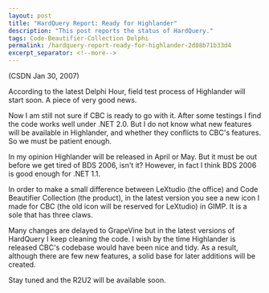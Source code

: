 ```yaml
---
layout: post
title: "HardQuery Report: Ready for Highlander"
description: "This post reports the status of HardQuery."
tags: Code-Beautifier-Collection Delphi
permalink: /hardquery-report-ready-for-highlander-2d08b71b33d4
excerpt_separator: <!--more-->
---
```

(CSDN Jan 30, 2007)

According to the latest Delphi Hour, field test process of Highlander will start soon. A piece of very good news.
<!--more-->

Now I am still not sure if CBC is ready to go with it. After some testings I find the code works well under .NET 2.0. But I do not know what new features will be available in Highlander, and whether they conflicts to CBC's features. So we must be patient enough.

In my opinion Highlander will be released in April or May. But it must be out before we get tired of BDS 2006, isn't it? However, in fact I think BDS 2006 is good enough for .NET 1.1.

In order to make a small difference between LeXtudio (the office) and Code Beautifier Collection (the product), in the latest version you see a new icon I made for CBC (the old icon will be reserved for LeXtudio) in GIMP. It is a sole that has three claws.

Many changes are delayed to GrapeVine but in the latest versions of HardQuery I keep cleaning the code. I wish by the time Highlander is released CBC's codebase would have been nice and tidy. As a result, although there are few new features, a solid base for later additions will be created.

Stay tuned and the R2U2 will be available soon.
